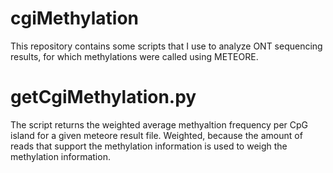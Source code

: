 # cgiMethylation
This repository contains some scripts that I use to analyze ONT sequencing results, for which methylations were called using METEORE.


# getCgiMethylation.py
The script returns the weighted average methyaltion frequency per CpG island for a given meteore result file. Weighted, because the amount of reads that support the methylation information is used to weigh the methylation information.


